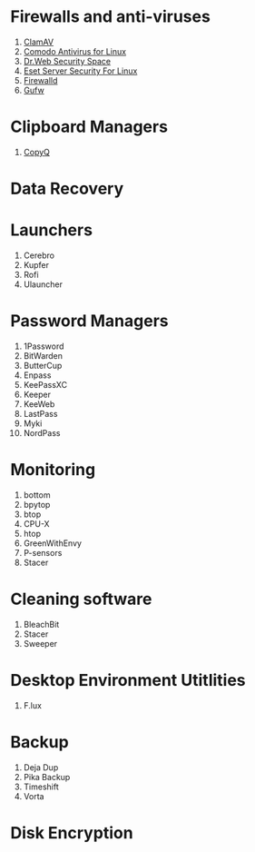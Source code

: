 # Firewalls and anti-viruses

1. [ClamAV](https://www.clamav.net/)
2. [Comodo Antivirus for Linux](https://www.comodo.com/home/internet-security/antivirus-for-linux.php)
3. [Dr.Web Security Space](https://download.drweb.ru/linux/)
4. [Eset Server Security For Linux](https://www.esetnod32.ru/business/products/efs_linux/)
5. [Firewalld](https://firewalld.org/)
6. [Gufw](https://gufw.org/)

# Clipboard Managers

1. [CopyQ](https://hluk.github.io/CopyQ/)

# Data Recovery

# Launchers

1. Cerebro
2. Kupfer
3. Rofi
4. Ulauncher

# Password Managers

1. 1Password
2. BitWarden
3. ButterCup
4. Enpass
5. KeePassXC
6. Keeper
7. KeeWeb
8. LastPass
9. Myki
10. NordPass

# Monitoring

1. bottom
2. bpytop
3. btop
4. CPU-X
5. htop
6. GreenWithEnvy
7. P-sensors
8. Stacer

# Cleaning software

1. BleachBit
2. Stacer
3. Sweeper

# Desktop Environment Utitlities

1. F.lux

# Backup

1. Deja Dup
2. Pika Backup
3. Timeshift
4. Vorta 

# Disk Encryption
